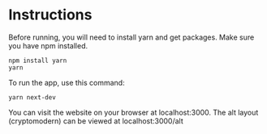 # Instructions
Before running, you will need to install yarn and get packages. Make sure you have npm installed.
```
npm install yarn
yarn
```
To run the app, use this command:
```
yarn next-dev
```
You can visit the website on your browser at localhost:3000.
The alt layout (cryptomodern) can be viewed at localhost:3000/alt
